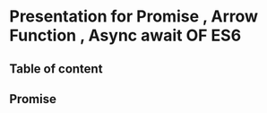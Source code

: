 # Presentation for Promise , Arrow Function , Async await OF ES6


## Table of content 




## Promise 
